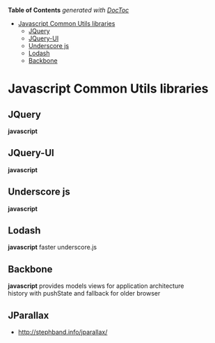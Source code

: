 **Table of Contents**  *generated with [DocToc](http://doctoc.herokuapp.com/)*

- [Javascript Common Utils libraries](#javascript-common-utils-libraries)
	- [JQuery](#jquery)
	- [JQuery-UI](#jquery-ui)
	- [Underscore js](#underscore-js)
	- [Lodash](#lodash)
	- [Backbone](#backbone)

Javascript Common Utils libraries
=================================

JQuery
------
__javascript__

JQuery-UI
---------
__javascript__

Underscore js
-------------
__javascript__

Lodash
------
__javascript__
faster underscore.js

Backbone
--------
__javascript__
provides models views for application architecture  
history with pushState and fallback for older browser  

## JParallax
- http://stephband.info/jparallax/